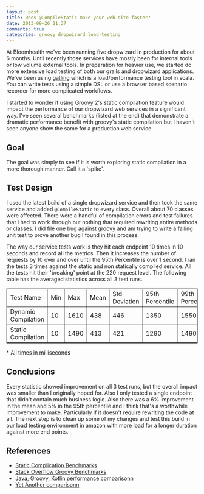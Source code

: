 ```yaml
---
layout: post
title: Does @CompileStatic make your web site faster?
date: 2013-09-26 21:37
comments: true
categories: groovy dropwizard load-testing 
---
```


At Bloomhealth we've been running five dropwizard in production for about 6 months. Until recently those services have mostly been for internal tools or low volume external tools. In preparation for heavier use, we started do more extensive load testing of both our grails and dropwizard applications. We've been using [gatling](http://wwww.gatling-tool.org/)   which is a load/performance testing tool in scala. You can write tests using a simple DSL or use a browser based scenario recorder for more complicated workflows. 

I started to wonder if using Groovy 2's static compilation feature would impact the performance of our dropwizard web services in a significant way. I've seen several benchmarks (listed at the end) that demonstrate a dramatic performance benefit with groovy's static compilation but I haven't seen anyone show the same for a production web service.  

## Goal

The goal was simply to see if it is worth exploring static compilation in a more thorough manner. Call it a 'spike'.

## Test Design

I used the latest build of a single dropwizard service and then took the same service and added ```@CompileStatic``` to every class. Overall about 70 classes were affected. There were a handful of compilation errors and test failures that I had to work through but nothing that required rewriting entire methods or classes. I did file one bug against groovy and am trying to write a failing unit test to prove another bug I found in this process. 

The way our service tests work is they hit each endpoint 10 times in 10 seconds and record all the metrics. Then it increases the number of requests by 10 over and over until the 95th Percentile is over 1 second. I ran the tests 3 times against the static and non statically compiled service. All the tests hit their 'breaking' point at the 220 request level. The following table has the averaged statistics across all 3 test runs.

<table width='100%' border='1px' border-style:'solid'>
    <tr>
      <td>Test Name</td>
      <td>Min</td>
      <td>Max</td>
      <td>Mean</td>
      <td>Std Deviation</td>
      <td>95th Percentile</td>
      <td>99th Percentile</td>
    </tr>
    <tr>
      <td>Dynamic Compilation</td>
      <td>10</td>
      <td>1610</td>
      <td>438</td>
      <td>446</td>
      <td>1350</td>
      <td>1550</td>
    </tr>
    <tr>
      <td>Static Compilation</td>
      <td>10</td>
      <td>1490</td>
      <td>413</td>
      <td>421</td>
      <td>1290</td>
      <td>1490</td>
    </tr>
</table>
* All times in milliseconds

## Conclusions

Every statistic showed improvement on all 3 test runs, but the overall impact was smaller than I originally hoped for. Also I only tested a single endpoint that didn't contain much business logic. Also there was a 6% improvement in the mean and 5% in the 95th percentile and I think that's a worthwhile improvement to make. Particularly if it doesn't require rewriting the code at all. The next step is to clean up some of my changes and test this build in our load testing environment in amazon with more load for a longer duration against more end points. 

## References
* [Static Complication Benchmarks](https://code.google.com/p/jlabgroovy/wiki/Benchmarks)
* [Stack Overflow Groovy Benchmarks](http://stackoverflow.com/questions/11344412/what-is-the-performance-of-groovy-2-0-with-static-compilation)
* [Java, Groovy, Kotlin performance comparisonn](http://objectscape.blogspot.de/2012/08/groovy-20-performance-compared-to-java.html)
* [Yet Another comparisonn](http://java.dzone.com/articles/java-7-vs-groovy-21)


